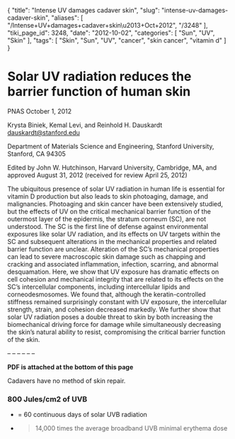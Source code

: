 {
    "title": "Intense UV damages cadaver skin",
    "slug": "intense-uv-damages-cadaver-skin",
    "aliases": [
        "/Intense+UV+damages+cadaver+skin\u2013+Oct+2012",
        "/3248"
    ],
    "tiki_page_id": 3248,
    "date": "2012-10-02",
    "categories": [
        "Sun",
        "UV",
        "Skin"
    ],
    "tags": [
        "Skin",
        "Sun",
        "UV",
        "cancer",
        "skin cancer",
        "vitamin d"
    ]
}


# Solar UV radiation reduces the barrier function of human skin

PNAS October 1, 2012 

Krysta Biniek, Kemal Levi, and Reinhold H. Dauskardt dauskardt@stanford.edu

Department of Materials Science and Engineering, Stanford University, Stanford, CA 94305

Edited by John W. Hutchinson, Harvard University, Cambridge, MA, and approved August 31, 2012 (received for review April 25, 2012)

The ubiquitous presence of solar UV radiation in human life is essential for vitamin D production but also leads to skin photoaging, damage, and malignancies. Photoaging and skin cancer have been extensively studied, but the effects of UV on the critical mechanical barrier function of the outermost layer of the epidermis, the stratum corneum (SC), are not understood. The SC is the first line of defense against environmental exposures like solar UV radiation, and its effects on UV targets within the SC and subsequent alterations in the mechanical properties and related barrier function are unclear. Alteration of the SC’s mechanical properties can lead to severe macroscopic skin damage such as chapping and cracking and associated inflammation, infection, scarring, and abnormal desquamation. Here, we show that UV exposure has dramatic effects on cell cohesion and mechanical integrity that are related to its effects on the SC’s intercellular components, including intercellular lipids and corneodesmosomes. We found that, although the keratin-controlled stiffness remained surprisingly constant with UV exposure, the intercellular strength, strain, and cohesion decreased markedly. We further show that solar UV radiation poses a double threat to skin by both increasing the biomechanical driving force for damage while simultaneously decreasing the skin’s natural ability to resist, compromising the critical barrier function of the skin.

– – – – – – 

 **PDF is attached at the bottom of this page** 

Cadavers have no method of skin repair.

### 800 Jules/cm2 of UVB

* =  60 continuous days of solar UVB radiation 

* > 14,000 times the average broadband UVB minimal erythema dose